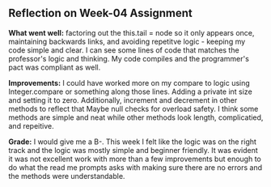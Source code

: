 ## Reflection on Week-04 Assignment 

**What went well:**
factoring out the this.tail = node so it only appears once, maintaining backwards links, and avoiding repetitve logic - keeping my code simple and clear. I can see some lines of code that matches the professor's logic and thinking. My code compiles and the programmer's pact was compliant as well.

**Improvements:**
I could have worked more on my compare to logic using Integer.compare or something along those lines. Adding a private int size and setting it to zero. Additionally, increment and decrement in other methods to reflect that Maybe null checks for overload safety. I think some methods are simple and neat while other methods look length, complicatied, and repeitive.


**Grade:**
I would give me a B-. This week I felt like the logic was on the right track and the logic was mostly simple and beginner friendly. It was evident it was not excellent work with more than a few improvements but enough to do what the read me prompts asks with making sure there are no errors and the methods were understandable.